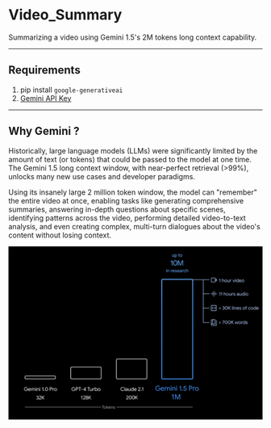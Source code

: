 # Video_Summary
Summarizing a video using Gemini 1.5's 2M tokens long context capability.

---

## Requirements
1. pip install `google-generativeai`
2. [Gemini API Key](https://aistudio.google.com/app/apikey)

---

## Why Gemini ?
 Historically, large language models (LLMs) were significantly limited by the amount of text (or tokens) that could be passed to the model at one time. The Gemini 1.5 long context window, with near-perfect retrieval (>99%), unlocks many new use cases and developer paradigms.

 Using its insanely large 2 million token window, the model can "remember" the entire video at once, enabling tasks like generating comprehensive summaries, answering in-depth questions about specific scenes, identifying patterns across the video, performing detailed video-to-text analysis, and even creating complex, multi-turn dialogues about the video's content without losing context.

 <img src ="asset.jpg">